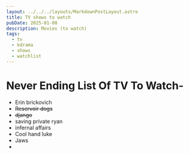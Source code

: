 ```yaml
---
layout: ../../../layouts/MarkdownPostLayout.astro
title: TV shows to watch
pubDate: 2025-01-08
description: Movies (to watch)
tags:
  - tv
  - kdrama
  - shows
  - watchlist
---
```

# Never Ending List Of TV To Watch-

- Erin brickovich
- ~~Reservoir dogs~~
- ~~django~~
- saving private ryan
- infernal affairs
- Cool hand luke
- Jaws
- 